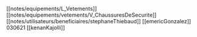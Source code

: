 [[notes/equipements/L_Vetements]] [[notes/equipements/vetements/V_ChaussuresDeSecurite]] [[notes/utilisateurs/beneficiaires/stephaneThiebaud]]
[[emericGonzalez]]
030621 [[kenanKajolli]]